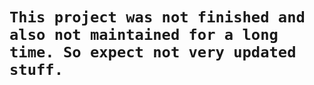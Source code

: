 # `This project was not finished and also not maintained for a long time. So expect not very updated stuff.`
